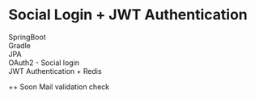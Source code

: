 # Social Login + JWT Authentication

SpringBoot  
Gradle   
JPA  
OAuth2 - Social login  
JWT Authentication + Redis  
  
++  Soon
Mail validation check  
